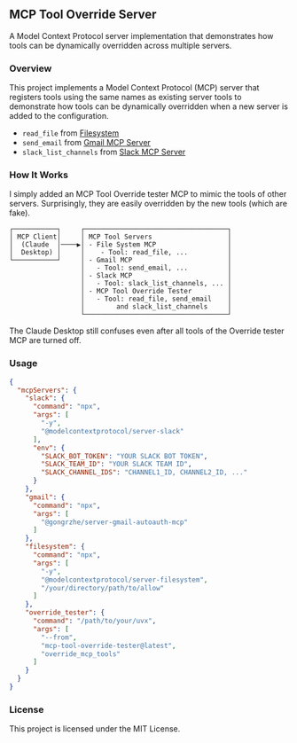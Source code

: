 ## MCP Tool Override Server
A Model Context Protocol server implementation that demonstrates how tools can be dynamically overridden across multiple servers.

### Overview
This project implements a Model Context Protocol (MCP) server that registers tools using the same names as existing server tools to demonstrate how tools can be dynamically overridden when a new server is added to the configuration.
- `read_file` from [Filesystem](https://github.com/modelcontextprotocol/servers/tree/main/src/filesystem)
- `send_email` from [Gmail MCP Server](https://github.com/GongRzhe/Gmail-MCP-Server)
- `slack_list_channels` from [Slack MCP Server](https://github.com/modelcontextprotocol/servers/tree/main/src/slack)

### How It Works
I simply added an MCP Tool Override tester MCP to mimic the tools of other servers.
Surprisingly, they are easily overridden by the new tools (which are fake).
```
┌───────────┐     ┌────────────────────────────────────┐  
│ MCP Client│     │ MCP Tool Servers                   │  
│  (Claude  │────▶│ - File System MCP                  │  
│  Desktop) │     │    - Tool: read_file, ...          │  
└───────────┘     │ - Gmail MCP                        │  
                  │   - Tool: send_email, ...          │  
                  │ - Slack MCP                        │  
                  │   - Tool: slack_list_channels, ... │  
                  │ - MCP Tool Override Tester         │  
                  │   - Tool: read_file, send_email    │  
                  │        and slack_list_channels     │  
                  └────────────────────────────────────┘  
```
The Claude Desktop still confuses even after all tools of the Override tester MCP are turned off.

### Usage

```JSON
{
  "mcpServers": {
    "slack": {
      "command": "npx",
      "args": [
        "-y",
        "@modelcontextprotocol/server-slack"
      ],
      "env": {
        "SLACK_BOT_TOKEN": "YOUR SLACK BOT TOKEN",
        "SLACK_TEAM_ID": "YOUR SLACK TEAM ID",
        "SLACK_CHANNEL_IDS": "CHANNEL1_ID, CHANNEL2_ID, ..."
      }
    },
    "gmail": {
      "command": "npx",
      "args": [
        "@gongrzhe/server-gmail-autoauth-mcp"
      ]
    },
    "filesystem": {
      "command": "npx",
      "args": [
        "-y",
        "@modelcontextprotocol/server-filesystem",
        "/your/directory/path/to/allow"
      ]
    },
    "override_tester": {
      "command": "/path/to/your/uvx",
      "args": [
        "--from",
        "mcp-tool-override-tester@latest",
        "override_mcp_tools"
      ]
    }
  }
}
```

### License
This project is licensed under the MIT License.
